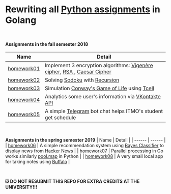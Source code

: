 # Rewriting all [Python assignments](https://github.com/trangology/Python) in Golang

<br />

**Assignments in the fall semester 2018**

| Name | Detail |
| ------ | ------ |
| [homework01](https://github.com/trangology/Go-Practices/tree/master/homework01) | Implement 3 encryption algorithms: [Vigenère cipher](https://en.wikipedia.org/wiki/Vigen%C3%A8re_cipher), [RSA ](https://en.wikipedia.org/wiki/RSA_(cryptosystem)), [Caesar Cipher](https://en.wikipedia.org/wiki/Caesar_cipher)|
| [homework02](https://github.com/trangology/Go-Practices/tree/master/homework02) | Solving [Sodoku](https://en.wikipedia.org/wiki/Sudoku) with [Recursion](https://en.wikipedia.org/wiki/Recursion_(computer_science)) |
| [homework03](https://github.com/trangology/Go-Practices/tree/master/homework03) | Simulation [Conway's Game of Life](https://en.wikipedia.org/wiki/Conway%27s_Game_of_Life) using [Tcell](https://github.com/gdamore/tcell)|
| [homework04](https://github.com/trangology/Go-Practices/tree/master/homework04) | Analytics some user's information via [VKontakte API](https://vk.com/dev/methods) |
| [homework05](https://github.com/trangology/Go-Practices/tree/master/homework05) | A simple [Telegram](https://telegram.org/) bot chat helps ITMO's student get schedule |

<br />

**Assignments in the spring semester 2019**
| Name | Detail |
| ------ | ------ |
| [homework06](https://github.com/trangology/Go-Practices/tree/master/homework06) | A simple recommendation system using [Bayes Classifier](https://en.wikipedia.org/wiki/Bayes_classifier) to display news from [Hacker News](https://news.ycombinator.com/) |
| [homework07](https://github.com/trangology/Go-Practices/tree/master/homework07) | Parallel processing in Go works similarly [pool.map](https://github.com/python/cpython/blob/master/Lib/multiprocessing/pool.py#L359) in Python |
| [homework08](https://github.com/trangology/Go-Practices/tree/master/homework08) | A very small local app for taking notes using [Buffalo](https://gobuffalo.io/en/) |

<br />

:negative_squared_cross_mark: **DO NOT RESUBMIT THIS REPO FOR EXTRA CREDITS AT THE UNIVERSITY!!!**
